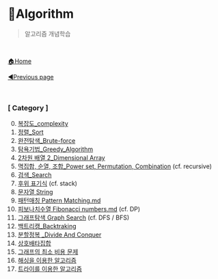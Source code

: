 # 🎲Algorithm

> 알고리즘 개념학습

<br>

[🏠Home](https://github.com/batboy118/Study_Note)

[◀Previous page ](../README.md)

<br>

### [ Category ]

0. [복잡도_complexity](00.복잡도_complexity.md)
1. [정렬_Sort](01.정렬_Sort.md)
2. [완전탐색_Brute-force](02.완전탐색_Brute-force.md)
3. [탐욕기법_Greedy_Algorithm](03.탐욕기법_Greedy_Algorithm.md)
4. [2차원 배열 2_Dimensional Array](04.2차원_배열_2_Dimensional_Array.md)
5. [멱집합, 순열, 조합_Power set, Permutation, Combination](05.멱집합_순열_조합_Power_set_Permutation_Combination.md) (cf. recursive)
6. [검색_Search](06.검색_Search.md)
7. [후위 표기식](07.후위_표기식.md)  (cf. stack)
8. [문자열 String](08.문자열_String.md)
9. [패턴매칭 Pattern Matching.md](09.패턴매칭_Pattern_Matching.md)
10. [피보나치수열 Fibonacci numbers.md](10.피보나치수열_Fibonacci_numbers.md) (cf. DP)
11. [그래프탐색 Graph Search](11.그래프탐색_GraphSearch.md)  (cf. DFS / BFS)
12. [백트리캥_Backtraking](12.백트래킹_backtracking.md)
13. [분할정복 _Divide And Conquer](13.분할정복_DivideAndConquer.md)
14. [상호배타집합](14.상호배타집합.md)
15. [그래프의 최소 비용 문제](15.그래프의최소비용문제.md)
16. [해싱을 이용한 알고리즘](16.해싱을이용한알고리즘.md)
17. [트라이를 이용한 알고리즘](17.트라이를이용한알고리즘.md)

